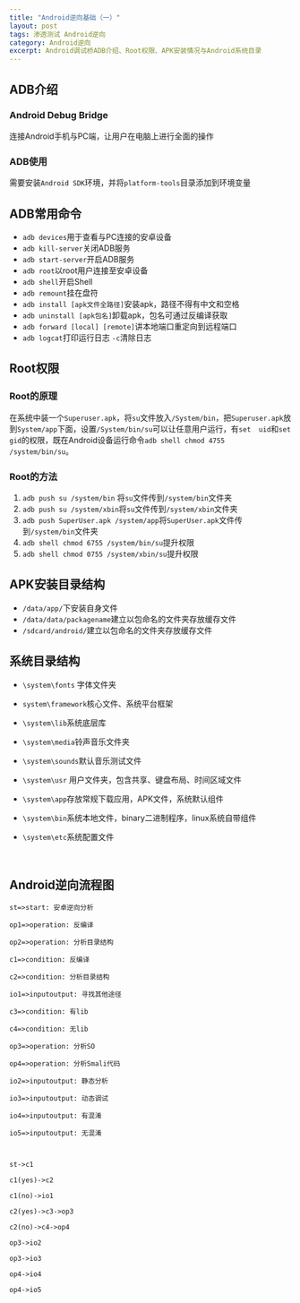 ```yaml
---
title: "Android逆向基础（一）"
layout: post
tags: 渗透测试 Android逆向
category: Android逆向
excerpt: Android调试桥ADB介绍、Root权限、APK安装情况与Android系统目录
---
```

## ADB介绍

### Android Debug Bridge
连接Android手机与PC端，让用户在电脑上进行全面的操作

### ADB使用
需要安装`Android SDK`环境，并将`platform-tools`目录添加到环境变量

## ADB常用命令
* `adb devices`用于查看与PC连接的安卓设备
* `adb kill-server`关闭ADB服务
* `adb start-server`开启ADB服务
* `adb root`以root用户连接至安卓设备
* `adb shell`开启Shell
* `adb remount`挂在盘符
* `adb install [apk文件全路径]`安装apk，路径不得有中文和空格
* `adb uninstall [apk包名]`卸载apk，包名可通过反编译获取
* `adb forward [local] [remote]`讲本地端口重定向到远程端口
* `adb logcat`打印运行日志 `-c`清除日志



## Root权限

### Root的原理

在系统中装一个`Superuser.apk`，将`su`文件放入`/System/bin`，把`Superuser.apk`放到`System/app`下面，设置`/System/bin/su`可以让任意用户运行，有`set  uid`和`set gid`的权限，既在Android设备运行命令`adb shell chmod 4755 /system/bin/su`。



### Root的方法

1. `adb push su /system/bin` 将`su`文件传到`/system/bin`文件夹
2. `adb push su /system/xbin`将`su`文件传到`/system/xbin`文件夹
3. `adb push SuperUser.apk /system/app`将`SuperUser.apk`文件传到`/system/bin`文件夹
4. `adb shell chmod 6755 /system/bin/su`提升权限
5. `adb shell chmod 0755 /system/xbin/su`提升权限



## APK安装目录结构

* `/data/app/`下安装自身文件
* `/data/data/packagename`建立以包命名的文件夹存放缓存文件
* `/sdcard/android/`建立以包命名的文件夹存放缓存文件



## 系统目录结构

* `\system\fonts` 字体文件夹

* `system\framework`核心文件、系统平台框架

* `\system\lib`系统底层库

* `\system\media`铃声音乐文件夹

* `\system\sounds`默认音乐测试文件

* `\system\usr` 用户文件夹，包含共享、键盘布局、时间区域文件

* `\system\app`存放常规下载应用，APK文件，系统默认组件

* `\system\bin`系统本地文件，binary二进制程序，linux系统自带组件

* `\system\etc`系统配置文件  

  ​    

## Android逆向流程图

```
st=>start: 安卓逆向分析

op1=>operation: 反编译

op2=>operation: 分析目录结构

c1=>condition: 反编译

c2=>condition: 分析目录结构

io1=>inputoutput: 寻找其他途径

c3=>condition: 有lib

c4=>condition: 无lib

op3=>operation: 分析SO

op4=>operation: 分析Smali代码

io2=>inputoutput: 静态分析

io3=>inputoutput: 动态调试

io4=>inputoutput: 有混淆

io5=>inputoutput: 无混淆



st->c1

c1(yes)->c2

c1(no)->io1

c2(yes)->c3->op3

c2(no)->c4->op4

op3->io2

op3->io3

op4->io4

op4->io5
```







